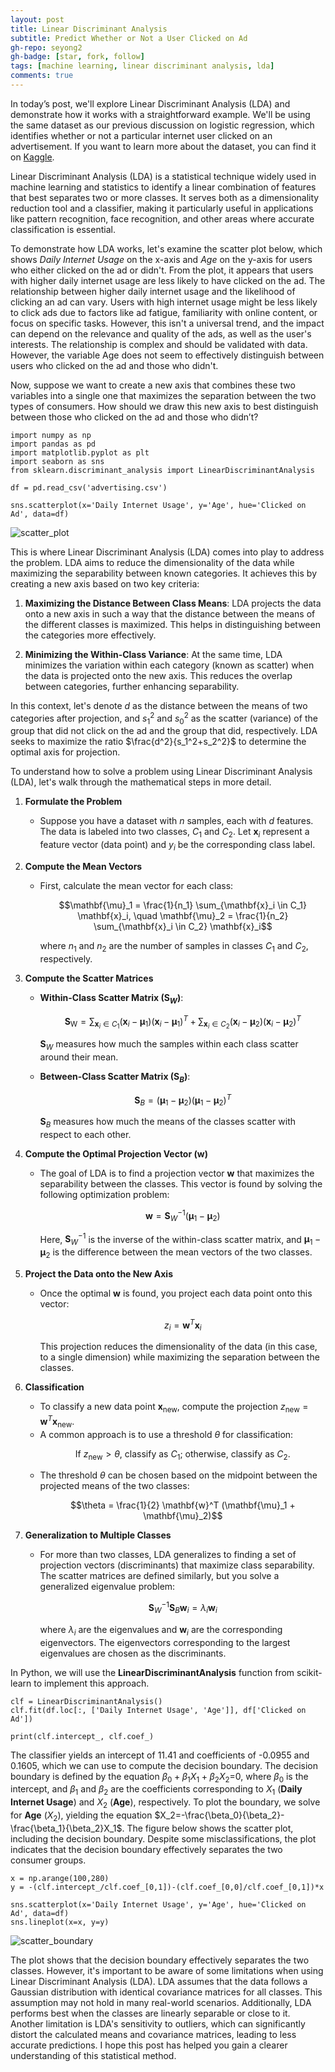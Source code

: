 ```yaml
---
layout: post
title: Linear Discriminant Analysis
subtitle: Predict Whether or Not a User Clicked on Ad
gh-repo: seyong2
gh-badge: [star, fork, follow]
tags: [machine learning, linear discriminant analysis, lda]
comments: true
---
```


In today’s post, we'll explore Linear Discriminant Analysis (LDA) and demonstrate how it works with a straightforward example. We'll be using the same dataset as our previous discussion on logistic regression, which identifies whether or not a particular internet user clicked on an advertisement. If you want to learn more about the dataset, you can find it on [Kaggle](https://www.kaggle.com/datasets/gabrielsantello/advertisement-click-on-ad).

Linear Discriminant Analysis (LDA) is a statistical technique widely used in machine learning and statistics to identify a linear combination of features that best separates two or more classes. It serves both as a dimensionality reduction tool and a classifier, making it particularly useful in applications like pattern recognition, face recognition, and other areas where accurate classification is essential.

To demonstrate how LDA works, let's examine the scatter plot below, which shows $Daily$ $Internet$ $Usage$ on the x-axis and $Age$ on the y-axis for users who either clicked on the ad or didn't. From the plot, it appears that users with higher daily internet usage are less likely to have clicked on the ad. The relationship between higher daily internet usage and the likelihood of clicking an ad can vary. Users with high internet usage might be less likely to click ads due to factors like ad fatigue, familiarity with online content, or focus on specific tasks. However, this isn't a universal trend, and the impact can depend on the relevance and quality of the ads, as well as the user's interests. The relationship is complex and should be validated with data. However, the variable Age does not seem to effectively distinguish between users who clicked on the ad and those who didn't.

Now, suppose we want to create a new axis that combines these two variables into a single one that maximizes the separation between the two types of consumers. How should we draw this new axis to best distinguish between those who clicked on the ad and those who didn’t?

```
import numpy as np
import pandas as pd
import matplotlib.pyplot as plt
import seaborn as sns
from sklearn.discriminant_analysis import LinearDiscriminantAnalysis

df = pd.read_csv('advertising.csv')

sns.scatterplot(x='Daily Internet Usage', y='Age', hue='Clicked on Ad', data=df)
```

![scatter_plot](https://github.com/seyong2/seyong2.github.io/blob/master/assets/img/figures_lda/scatterplot.png?raw=true)

This is where Linear Discriminant Analysis (LDA) comes into play to address the problem. LDA aims to reduce the dimensionality of the data while maximizing the separability between known categories. It achieves this by creating a new axis based on two key criteria:

1. **Maximizing the Distance Between Class Means**: LDA projects the data onto a new axis in such a way that the distance between the means of the different classes is maximized. This helps in distinguishing between the categories more effectively.

2. **Minimizing the Within-Class Variance**: At the same time, LDA minimizes the variation within each category (known as scatter) when the data is projected onto the new axis. This reduces the overlap between categories, further enhancing separability.

In this context, let's denote $d$ as the distance between the means of two categories after projection, and $s_1^2$ and $s_0^2$ as the scatter (variance) of the group that did not click on the ad and the group that did, respectively. LDA seeks to maximize the ratio $\frac{d^2}{s_1^2+s_2^2}$ to determine the optimal axis for projection.

To understand how to solve a problem using Linear Discriminant Analysis (LDA), let's walk through the mathematical steps in more detail. 

1. **Formulate the Problem**
   - Suppose you have a dataset with $n$ samples, each with $d$ features. The data is labeled into two classes, $C_1$ and $C_2$. Let $\mathbf{x}_i$ represent a feature vector (data point) and $y_i$ be the corresponding class label.

3. **Compute the Mean Vectors**
   - First, calculate the mean vector for each class:
     ```math
     \mathbf{\mu}_1 = \frac{1}{n_1} \sum_{\mathbf{x}_i \in C_1} \mathbf{x}_i, \quad \mathbf{\mu}_2 = \frac{1}{n_2} \sum_{\mathbf{x}_i \in C_2} \mathbf{x}_i
     ```
     where $n_1$ and $n_2$ are the number of samples in classes $C_1$ and $C_2$, respectively.

3. **Compute the Scatter Matrices**

   - **Within-Class Scatter Matrix ($\mathbf{S}_W$)**:
     ```math
     \mathsf{\mathbf{S}_W} = \sum_{\mathbf{x}_i \in C_1} (\mathbf{x}_i - \mathbf{\mu}_1)(\mathbf{x}_i - \mathbf{\mu}_1)^T + \sum_{\mathbf{x}_i \in C_2} (\mathbf{x}_i - \mathbf{\mu}_2)(\mathbf{x}_i - \mathbf{\mu}_2)^T
     ```
     $\mathbf{S}_W$ measures how much the samples within each class scatter around their mean.

   - **Between-Class Scatter Matrix ($\mathbf{S}_B$)**:
     ```math
     \mathbf{S}_B = (\mathbf{\mu}_1 - \mathbf{\mu}_2)(\mathbf{\mu}_1 - \mathbf{\mu}_2)^T
     ```
     $\mathbf{S}_B$ measures how much the means of the classes scatter with respect to each other.

4. **Compute the Optimal Projection Vector ($\mathbf{w}$)**
   - The goal of LDA is to find a projection vector $\mathbf{w}$ that maximizes the separability between the classes. This vector is found by solving the following optimization problem:
     ```math
     \mathbf{w} = \mathbf{S}_W^{-1} (\mathbf{\mu}_1 - \mathbf{\mu}_2)
     ```
     Here, $\mathbf{S}_W^{-1}$ is the inverse of the within-class scatter matrix, and $\mathbf{\mu}_1 - \mathbf{\mu}_2$ is the difference between the mean vectors of the two classes.

5. **Project the Data onto the New Axis**
   - Once the optimal $\mathbf{w}$ is found, you project each data point onto this vector:
     ```math
     z_i = \mathbf{w}^T \mathbf{x}_i
     ```
     This projection reduces the dimensionality of the data (in this case, to a single dimension) while maximizing the separation between the classes.

6. **Classification**
   - To classify a new data point $\mathbf{x}_{\text{new}}$, compute the projection $z_{\text{new}} = \mathbf{w}^T \mathbf{x}_{\text{new}}$.
   - A common approach is to use a threshold $\theta$ for classification:
     ```math
     \text{If } z_{\text{new}} > \theta \text{, classify as } C_1 \text{; otherwise, classify as } C_2.
     ```
   - The threshold $\theta$ can be chosen based on the midpoint between the projected means of the two classes:
     ```math
     \theta = \frac{1}{2} \mathbf{w}^T (\mathbf{\mu}_1 + \mathbf{\mu}_2)
     ```

7. **Generalization to Multiple Classes**
   - For more than two classes, LDA generalizes to finding a set of projection vectors (discriminants) that maximize class separability. The scatter matrices are defined similarly, but you solve a generalized eigenvalue problem:
     ```math
     \mathbf{S}_W^{-1} \mathbf{S}_B \mathbf{w}_i = \lambda_i \mathbf{w}_i
     ```
     where $\lambda_i$ are the eigenvalues and $\mathbf{w}_i$ are the corresponding eigenvectors. The eigenvectors corresponding to the largest eigenvalues are chosen as the discriminants.

In Python, we will use the **LinearDiscriminantAnalysis** function from scikit-learn to implement this approach.

```
clf = LinearDiscriminantAnalysis()
clf.fit(df.loc[:, ['Daily Internet Usage', 'Age']], df['Clicked on Ad'])

print(clf.intercept_, clf.coef_)
```

The classifier yields an intercept of 11.41 and coefficients of -0.0955 and 0.1605, which we can use to compute the decision boundary. The decision boundary is defined by the equation $\beta_0+\beta_1X_1+\beta_2X_2$=0, where $\beta_0$ is the intercept, and $\beta_1$ and $\beta_2$ are the coefficients corresponding to $X_1$ (**Daily Internet Usage**) and $X_2$ (**Age**), respectively. To plot the boundary, we solve for **Age** ($X_2$), yielding the equation $X_2=-\frac{\beta_0}{\beta_2}-\frac{\beta_1}{\beta_2}X_1$. The figure below shows the scatter plot, including the decision boundary. Despite some misclassifications, the plot indicates that the decision boundary effectively separates the two consumer groups.

```
x = np.arange(100,280)
y = -(clf.intercept_/clf.coef_[0,1])-(clf.coef_[0,0]/clf.coef_[0,1])*x

sns.scatterplot(x='Daily Internet Usage', y='Age', hue='Clicked on Ad', data=df)
sns.lineplot(x=x, y=y)
```

![scatter_boundary](https://github.com/seyong2/seyong2.github.io/blob/master/assets/img/figures_lda/scatterplot_boundary.png?raw=true)

The plot shows that the decision boundary effectively separates the two classes. However, it's important to be aware of some limitations when using Linear Discriminant Analysis (LDA). LDA assumes that the data follows a Gaussian distribution with identical covariance matrices for all classes. This assumption may not hold in many real-world scenarios. Additionally, LDA performs best when the classes are linearly separable or close to it. Another limitation is LDA's sensitivity to outliers, which can significantly distort the calculated means and covariance matrices, leading to less accurate predictions. I hope this post has helped you gain a clearer understanding of this statistical method.
